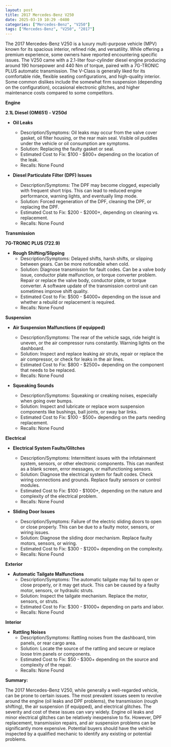 ```yaml
---
layout: post
title: 2017 Mercedes-Benz V250
date: 2025-03-19 10:29 -0400
categories: ["Mercedes-Benz", "V250"]
tags: ["Mercedes-Benz", "V250", "2017"]
---
```

The 2017 Mercedes-Benz V250 is a luxury multi-purpose vehicle (MPV) known for its spacious interior, refined ride, and versatility. While offering a premium experience, some owners have reported encountering specific issues. The V250 came with a 2.1-liter four-cylinder diesel engine producing around 190 horsepower and 440 Nm of torque, paired with a 7G-TRONIC PLUS automatic transmission. The V-Class is generally liked for its comfortable ride, flexible seating configurations, and high-quality interior. Some common dislikes include the somewhat firm suspension (depending on the configuration), occasional electronic glitches, and higher maintenance costs compared to some competitors.

**Engine**

**2.1L Diesel (OM651) - V250d**

*   **Oil Leaks**
    *   Description/Symptoms: Oil leaks may occur from the valve cover gasket, oil filter housing, or the rear main seal. Visible oil puddles under the vehicle or oil consumption are symptoms.
    *   Solution: Replacing the faulty gasket or seal.
    *   Estimated Cost to Fix: $100 - $800+ depending on the location of the leak.
    *   Recalls: None Found

*   **Diesel Particulate Filter (DPF) Issues**
    *   Description/Symptoms: The DPF may become clogged, especially with frequent short trips. This can lead to reduced engine performance, warning lights, and eventually limp mode.
    *   Solution: Forced regeneration of the DPF, cleaning the DPF, or replacing the DPF.
    *   Estimated Cost to Fix: $200 - $2000+, depending on cleaning vs. replacement.
    *   Recalls: None Found

**Transmission**

**7G-TRONIC PLUS (722.9)**

*   **Rough Shifting/Slipping**
    *   Description/Symptoms: Delayed shifts, harsh shifts, or slipping between gears. Can be more noticeable when cold.
    *   Solution: Diagnose transmission for fault codes. Can be a valve body issue, conductor plate malfunction, or torque converter problem. Repair or replace the valve body, conductor plate, or torque converter. A software update of the transmission control unit can sometimes improve shift quality.
    *   Estimated Cost to Fix: $500 - $4000+ depending on the issue and whether a rebuild or replacement is required.
    *   Recalls: None Found

**Suspension**

*   **Air Suspension Malfunctions (if equipped)**
    *   Description/Symptoms: The rear of the vehicle sags, ride height is uneven, or the air compressor runs constantly. Warning lights on the dashboard.
    *   Solution: Inspect and replace leaking air struts, repair or replace the air compressor, or check for leaks in the air lines.
    *   Estimated Cost to Fix: $800 - $2500+ depending on the component that needs to be replaced.
    *   Recalls: None Found

*   **Squeaking Sounds**
    *   Description/Symptoms: Squeaking or creaking noises, especially when going over bumps.
    *   Solution: Inspect and lubricate or replace worn suspension components like bushings, ball joints, or sway bar links.
    *   Estimated Cost to Fix: $100 - $500+ depending on the parts needing replacement.
    *   Recalls: None Found

**Electrical**

*   **Electrical System Faults/Glitches**
    *   Description/Symptoms: Intermittent issues with the infotainment system, sensors, or other electronic components. This can manifest as a blank screen, error messages, or malfunctioning sensors.
    *   Solution: Diagnose the electrical system for fault codes. Check wiring connections and grounds. Replace faulty sensors or control modules.
    *   Estimated Cost to Fix: $100 - $1000+, depending on the nature and complexity of the electrical problem.
    *   Recalls: None Found

*   **Sliding Door Issues**
    *   Description/Symptoms: Failure of the electric sliding doors to open or close properly. This can be due to a faulty motor, sensors, or wiring issues.
    *   Solution: Diagnose the sliding door mechanism. Replace faulty motors, sensors, or wiring.
    *   Estimated Cost to Fix: $300 - $1200+ depending on the complexity.
    *   Recalls: None Found

**Exterior**

*   **Automatic Tailgate Malfunctions**
    *   Description/Symptoms: The automatic tailgate may fail to open or close properly, or it may get stuck. This can be caused by a faulty motor, sensors, or hydraulic struts.
    *   Solution: Inspect the tailgate mechanism. Replace the motor, sensors, or struts.
    *   Estimated Cost to Fix: $300 - $1000+ depending on parts and labor.
    *   Recalls: None Found

**Interior**

*   **Rattling Noises**
    *   Description/Symptoms: Rattling noises from the dashboard, trim panels, or rear cargo area.
    *   Solution: Locate the source of the rattling and secure or replace loose trim panels or components.
    *   Estimated Cost to Fix: $50 - $300+ depending on the source and complexity of the repair.
    *   Recalls: None Found

**Summary:**

The 2017 Mercedes-Benz V250, while generally a well-regarded vehicle, can be prone to certain issues. The most prevalent issues seem to revolve around the engine (oil leaks and DPF problems), the transmission (rough shifting), the air suspension (if equipped), and electrical glitches. The severity and cost of these issues can vary widely. Engine oil leaks and minor electrical glitches can be relatively inexpensive to fix. However, DPF replacement, transmission repairs, and air suspension problems can be significantly more expensive. Potential buyers should have the vehicle inspected by a qualified mechanic to identify any existing or potential problems.

